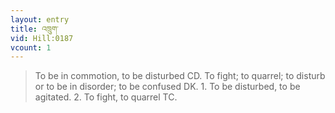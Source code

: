 ```yaml
---
layout: entry
title: འཁྲུག་
vid: Hill:0187
vcount: 1
---
```

> To be in commotion, to be disturbed CD\. To fight; to quarrel; to disturb or to be in disorder; to be confused DK\. 1\. To be disturbed, to be agitated\. 2\. To fight, to quarrel TC\.



